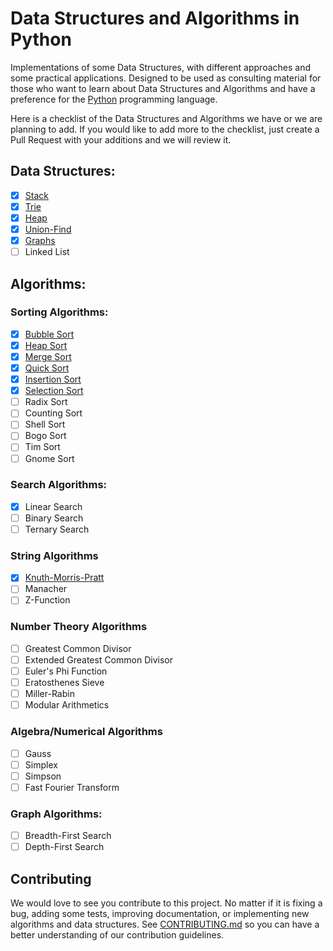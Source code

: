 # Data Structures and Algorithms in Python

Implementations of some Data Structures, with different approaches and some
practical applications. Designed to be used as consulting material for those who want to learn about Data Structures and Algorithms and have a preference for the [Python](https://www.python.org/) programming language.

Here is a checklist of the Data Structures and Algorithms we have or we are planning to add. If you would like to add more to the checklist, just create a Pull Request with your additions and we will review it.

## Data Structures:

- [x] [Stack](./data_structures/stack/implementation.py)
- [x] [Trie](./data_structures/trie/implementation.py)
- [x] [Heap](./data_structures/heap/implementation.py)
- [x] [Union-Find](./data_structures/union_find/implementation.py)
- [x] [Graphs](./data_structures/graphs/implementation.py)
- [ ] Linked List

## Algorithms:

### Sorting Algorithms:

- [x] [Bubble Sort](./algorithms/sorting/bubblesort.py)
- [x] [Heap Sort](./algorithms/sorting/heapsort.py)
- [x] [Merge Sort](./algorithms/sorting/mergesort.py)
- [x] [Quick Sort](./algorithms/sorting/quicksort.py)
- [x] [Insertion Sort](./algorithms/sorting/insertionsort.py)
- [x] [Selection Sort](./algorithms/sorting/selectionsort.py)
- [ ] Radix Sort
- [ ] Counting Sort
- [ ] Shell Sort
- [ ] Bogo Sort
- [ ] Tim Sort
- [ ] Gnome Sort

### Search Algorithms:

- [x] Linear Search
- [ ] Binary Search
- [ ] Ternary Search

### String Algorithms

- [x] [Knuth-Morris-Pratt](./algorithms/strings/kmp.py)
- [ ] Manacher
- [ ] Z-Function

### Number Theory Algorithms

- [ ] Greatest Common Divisor
- [ ] Extended Greatest Common Divisor
- [ ] Euler's Phi Function
- [ ] Eratosthenes Sieve
- [ ] Miller-Rabin
- [ ] Modular Arithmetics

### Algebra/Numerical Algorithms

- [ ] Gauss
- [ ] Simplex
- [ ] Simpson
- [ ] Fast Fourier Transform

### Graph Algorithms:

- [ ] Breadth-First Search
- [ ] Depth-First Search

## Contributing

We would love to see you contribute to this project. No matter if it is fixing a bug, adding some tests, improving documentation, or implementing new algorithms and data structures. See [CONTRIBUTING.md](./CONTRIBUTING.md) so you can have a better understanding of our contribution guidelines.
